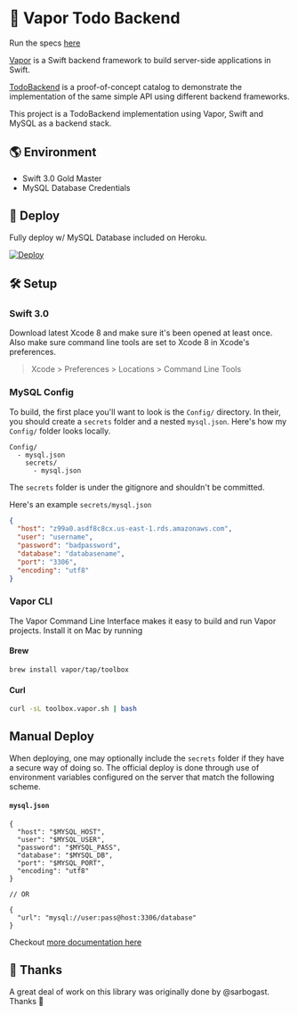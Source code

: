 # 📔 Vapor Todo Backend

Run the specs [here](https://vapor-todo.herokuapp.com/)

[Vapor](https://github.com/vapor/vapor) is a Swift backend framework to build server-side applications in Swift.

[TodoBackend](http://www.todobackend.com) is a proof-of-concept catalog to demonstrate the implementation of the same simple API using different backend frameworks.

This project is a TodoBackend implementation using Vapor, Swift and MySQL as a backend stack.

## 🌎 Environment

- Swift 3.0 Gold Master
- MySQL Database Credentials

## 🦄 Deploy

Fully deploy w/ MySQL Database included on Heroku.

[![Deploy](https://www.herokucdn.com/deploy/button.svg)](https://heroku.com/deploy)

## 🛠 Setup

### Swift 3.0

Download latest Xcode 8 and make sure it's been opened at least once. Also make sure command line tools are set to Xcode 8 in Xcode's preferences.

> Xcode > Preferences > Locations > Command Line Tools

### MySQL Config

To build, the first place you'll want to look is the `Config/` directory. In their, you should create a `secrets` folder and a nested `mysql.json`. Here's how my `Config/` folder looks locally.

```
Config/
  - mysql.json
	secrets/
	  - mysql.json
```

The `secrets` folder is under the gitignore and shouldn't be committed.

Here's an example `secrets/mysql.json`

```json
{
  "host": "z99a0.asdf8c8cx.us-east-1.rds.amazonaws.com",
  "user": "username",
  "password": "badpassword",
  "database": "databasename",
  "port": "3306",
  "encoding": "utf8"
}

```

### Vapor CLI

The Vapor Command Line Interface makes it easy to build and run Vapor projects. Install it on Mac by running

#### Brew

```sh
brew install vapor/tap/toolbox
```

#### Curl

```sh
curl -sL toolbox.vapor.sh | bash
```

## Manual Deploy

When deploying, one may optionally include the `secrets` folder if they have a secure way of doing so. The official deploy is done through use of environment variables configured on the server that match the following scheme.

#### `mysql.json`

```
{
  "host": "$MYSQL_HOST",
  "user": "$MYSQL_USER",
  "password": "$MYSQL_PASS",
  "database": "$MYSQL_DB",
  "port": "$MYSQL_PORT",
  "encoding": "utf8"
}

// OR

{
  "url": "mysql://user:pass@host:3306/database"
}
```


Checkout [more documentation here](https://vapor.github.io/documentation/)

## 🙌 Thanks

A great deal of work on this library was originally done by @sarbogast. Thanks 🙌
